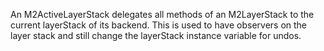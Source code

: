 An M2ActiveLayerStack delegates all methods of an M2LayerStack to the current layerStack of its backend.
This is used to have observers on the layer stack and still change the layerStack instance variable for undos.

